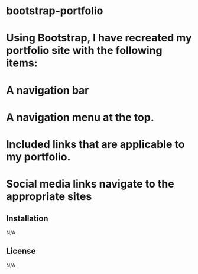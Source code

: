 # bootstrap-portfolio

# Using Bootstrap, I have recreated my portfolio site with the following items:

# A navigation bar

# A navigation menu at the top. 

# Included links that are applicable to my portfolio.

# Social media links navigate to the appropriate sites

## Installation

N/A

## License

N/A
